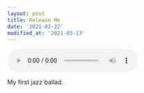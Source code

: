 ```yaml
---
layout: post
title: Release Me
date: '2021-02-22'
modified_at: '2021-03-13'
---
```


<audio controls="controls" src="/assets/audio/Release Me.mp3"></audio>

My first jazz ballad.
